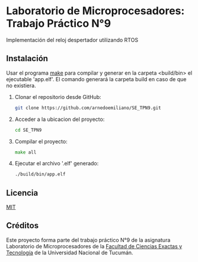 # Laboratorio de Microprocesadores: Trabajo Práctico N°9

Implementación del reloj despertador utilizando RTOS

## Instalación

Usar el programa [make](https://www.gnu.org/software/make/) para compilar y generar en la carpeta <build/bin> el ejecutable 'app.elf'. El comando generará la carpeta build en caso de que no existiera.  
1. Clonar el repositorio desde GitHub:

    ```bash
    git clone https://github.com/arnedoemiliano/SE_TPN9.git
    ```
2. Acceder a la ubicacion del proyecto:
     ```bash
    cd SE_TPN9
    ```
3. Compilar el proyecto:
     ```go
    make all
    ```
4. Ejecutar el archivo '.elf' generado:
     ```bash
    ./build/bin/app.elf
    ```

## Licencia

[MIT](https://choosealicense.com/licenses/mit/)

## Créditos

Este proyecto forma parte del trabajo práctico N°9 de la asignatura Laboratorio de Microprocesadores de la [Facultad de Ciencias Exactas y Tecnología](https://www.facet.unt.edu.ar/) de la Universidad Nacional de Tucumán.


